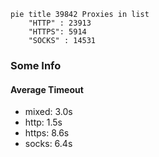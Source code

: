 
```mermaid
pie title 39842 Proxies in list
    "HTTP" : 23913
    "HTTPS": 5914
    "SOCKS" : 14531
```

### Some Info
#### Average Timeout

- mixed: 3.0s
- http: 1.5s
- https: 8.6s
- socks: 6.4s